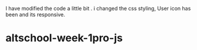 I have modified the code a little bit . i changed the css styling, User icon has been  and its responsive.


# altschool-week-1pro-js
